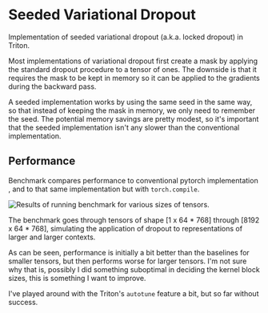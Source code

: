 # Seeded Variational Dropout

Implementation of seeded variational dropout (a.k.a. locked dropout) in Triton.

Most implementations of variational dropout first create a mask by applying the standard dropout procedure to a tensor of ones.
The downside is that it requires the mask to be kept in memory so it can be applied to the gradients during the backward pass.

A seeded implementation works by using the same seed in the same way, so that instead of keeping the mask in memory, we only need to remember the seed.
The potential memory savings are pretty modest, so it's important that the seeded implementation isn't any slower than the conventional implementation.

## Performance
Benchmark compares performance to conventional pytorch implementation , and to that same implementation but with `torch.compile`.

![Results of running benchmark for various sizes of tensors.](https://github.com/sfschouten/seeded-variational-dropout/blob/main/Figure_1.png)

The benchmark goes through tensors of shape [1 x 64 * 768] through [8192 x 64 * 768], simulating the application of dropout to representations of larger and larger contexts.

As can be seen, performance is initially a bit better than the baselines for smaller tensors, but then performs worse for larger tensors.
I'm not sure why that is, possibly I did something suboptimal in deciding the kernel block sizes, this is something I want to improve.

I've played around with the Triton's `autotune` feature a bit, but so far without success.

